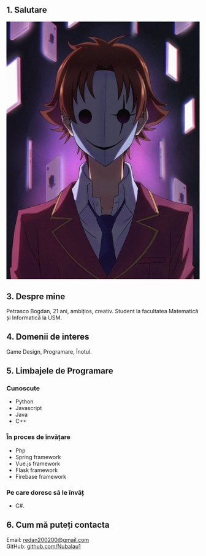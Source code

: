 ## 1. Salutare

![2.](images/avatar.jpg)

## 3. Despre mine

Petrasco Bogdan, 21 ani, ambițios, creativ. Student la facultatea Matematică și Informatică la USM.

## 4. Domenii de interes

Game Design, Programare, Înotul.

## 5. Limbajele de Programare

### Cunoscute

- Python
- Javascript
- Java
- C++

### În proces de învățare

- Php
- Spring framework
- Vue.js framework
- Flask framework
- Firebase framework

### Pe care doresc să le învăț

- C#.

## 6. Cum mă puteți contacta

Email: redan200200@gmail.com  
GitHub: [github.com/Nubalau1](https://github.com/Nubalau1)
